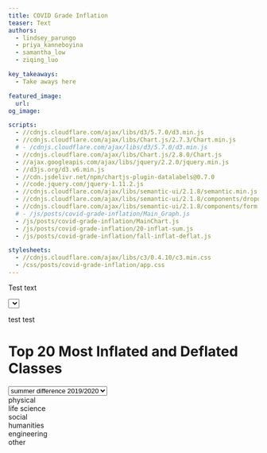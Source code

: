 ```yaml
---
title: COVID Grade Inflation
teaser: Text
authors:
  - lindsey_parungo
  - priya_kanneboyina
  - samantha_low
  - ziqing_luo

key_takeaways:
  - Take aways here

featured_image:
  url: 
og_image: 

scripts:
  - //cdnjs.cloudflare.com/ajax/libs/d3/5.7.0/d3.min.js 
  - //cdnjs.cloudflare.com/ajax/libs/Chart.js/2.7.3/Chart.min.js
  # - /cdnjs.cloudflare.com/ajax/libs/d3/5.7.0/d3.min.js 
  - //cdnjs.cloudflare.com/ajax/libs/Chart.js/2.8.0/Chart.js
  - //ajax.googleapis.com/ajax/libs/jquery/2.2.0/jquery.min.js
  - //d3js.org/d3.v6.min.js
  - //cdn.jsdelivr.net/npm/chartjs-plugin-datalabels@0.7.0
  - //code.jquery.com/jquery-1.11.2.js
  - //cdnjs.cloudflare.com/ajax/libs/semantic-ui/2.1.8/semantic.min.js
  - //cdnjs.cloudflare.com/ajax/libs/semantic-ui/2.1.8/components/dropdown.min.js
  - //cdnjs.cloudflare.com/ajax/libs/semantic-ui/2.1.8/components/form.min.js
  # - /js/posts/covid-grade-inflation/Main_Graph.js
  - /js/posts/covid-grade-inflation/MainChart.js
  - /js/posts/covid-grade-inflation/20-inflat-sum.js
  - /js/posts/covid-grade-inflation/fall-inflat-deflat.js

stylesheets:
  - //cdnjs.cloudflare.com/ajax/libs/c3/0.4.10/c3.min.css
  - /css/posts/covid-grade-inflation/app.css
---
```


Test text

<script src="https://code.highcharts.com/highcharts.js"></script>

<script src="https://code.highcharts.com/modules/export-data.js"></script>

<script src="https://code.highcharts.com/modules/accessibility.js"></script>

<script src="https://d3js.org/d3.v3.min.js"></script>

<select id="dropdown-menu"></select>

<div class = "main_graph">
  <canvas id = "main-chart"></canvas>
</div>
<!-- <div class="graph-container">
    <div id="precovidGraph"></div>
    <div id="postcovidGraph"></div>
  </div> -->

test test

<div class = "main graph">
  <canvas id = "main-chart"></canvas>
</div>

<figure class="highcharts-figure">
    <div id="container"></div>
    <p class="highcharts-description">
    </p>
</figure>

<script src="/js/posts/covid-grade-inflation/pie_chart.js"></script>

  <div class="dropdown-menu"></div>
<div class="my_dataviz">
    <div id="my_dataviz"></div>
  </div>



<!-- Load d3.js
<script src="https://d3js.org/d3.v6.js"></script>

<!-- Add 2 buttons -->

<!-- <button onclick="update('var1')">Variable 1</button>
<button onclick="update('var2')">Variable 2</button>
          
<!-- Create a div where the graph will take place -->

<!-- <div id="my_dataviz"></div> -->

<!-- <div class="dropdown-menu"></div>
<div class="graph-container">
    <div id="precovidGraph"></div>
    <div id="postcovidGraph"></div>
  </div>  -->

  <div class="dropdown-menu"></div>
<div class="graph-container">
    <div id="precovidGraph"></div>
    <div id="postcovidGraph"></div>
  </div>

# Top 20 Most Inflated and Deflated Classes

<!-- Chart container -->
<div id="inflation"> 
  <!-- Drop-down -->
<script src="https://cdnjs.cloudflare.com/ajax/libs/Chart.js/2.7.2/Chart.bundle.min.js"></script>
<script src="https://code.jquery.com/jquery-1.12.4.min.js"></script>

<select class>
  <option value="summer">summer difference 2019/2020</option>
  <option value="fall">fall difference 2019/2020 </option>
</select>
<div>
    <div class= "summer GFG">
      <div id="legend">
        <div class="item physical">physical</div>
        <div class="item life_science">life science</div>
        <div class="item social">social</div>
        <div class="item humanties">humanities</div>
        <div class="item engineering">engineering</div>
        <div class="item other">other</div>
      </div>
      <canvas id="inflationChart"></canvas>
      <canvas id="deflationChart"></canvas>
    </div>
    <div class="fall GFG">
      <canvas id = "fallinflatChart"></canvas>
      <canvas id = "falldeflatChart"></canvas>
    </div>           
</div>

</div>









